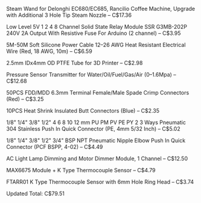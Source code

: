 Steam Wand for Delonghi EC680/EC685, Rancilio Coffee Machine, Upgrade with Additional 3 Hole Tip Steam Nozzle – C$17.36

Low Level 5V 1 2 4 8 Channel Solid State Relay Module SSR G3MB-202P 240V 2A Output With Resistive Fuse For Arduino (2 channel) – C$3.95

5M-50M Soft Silicone Power Cable 12–26 AWG Heat Resistant Electrical Wire (Red, 18 AWG, 10m) – C$6.59

2.5mm IDx4mm OD PTFE Tube for 3D Printer – C$2.98

Pressure Sensor Transmitter for Water/Oil/Fuel/Gas/Air (0–1.6Mpa) – C$12.68

50PCS FDD/MDD 6.3mm Terminal Female/Male Spade Crimp Connectors (Red) – C$3.25

10PCS Heat Shrink Insulated Butt Connectors (Blue) – C$2.35

1/8" 1/4" 3/8" 1/2" 4 6 8 10 12 mm PU PM PV PE PY 2 3 Ways Pneumatic 304 Stainless Push In Quick Connector (PE, 4mm 5/32 Inch) – C$5.02

1/8" 1/4" 3/8" 1/2" 3/4" BSP NPT Pneumatic Nipple Elbow Push In Quick Connector (PCF BSPP, 4-02) – C$4.49

AC Light Lamp Dimming and Motor Dimmer Module, 1 Channel – C$12.50

MAX6675 Module + K Type Thermocouple Sensor – C$4.79

FTARR01 K Type Thermocouple Sensor with 6mm Hole Ring Head – C$3.74

Updated Total: C$79.51 